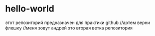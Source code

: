 # hello-world
этот репозиторий предназначен для практики github
//артем верни флешку
//меня зовут андрей
это вторая ветка репозитория

